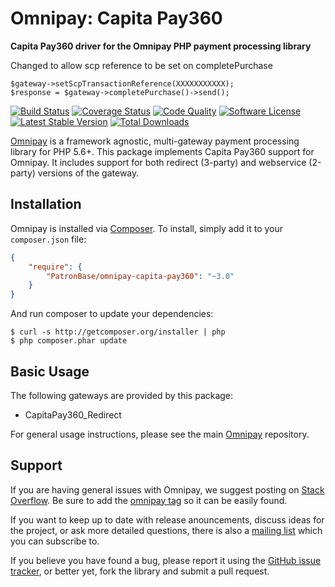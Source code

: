 # Omnipay: Capita Pay360

**Capita Pay360 driver for the Omnipay PHP payment processing library**


Changed to allow scp reference to be set on completePurchase

	$gateway->setScpTransactionReference(XXXXXXXXXXX);
    $response = $gateway->completePurchase()->send();



[![Build Status](https://travis-ci.org/PatronBase/omnipay-capita-pay360.png?branch=master)](https://travis-ci.org/PatronBase/omnipay-capita-pay360)
[![Coverage Status](https://img.shields.io/scrutinizer/coverage/g/PatronBase/omnipay-capita-pay360.svg?style=flat)](https://scrutinizer-ci.com/g/PatronBase/omnipay-capita-pay360/code-structure)
[![Code Quality](https://img.shields.io/scrutinizer/g/PatronBase/omnipay-capita-pay360.svg?style=flat)](https://scrutinizer-ci.com/g/PatronBase/omnipay-capita-pay360/?branch=master)
[![Software License](https://img.shields.io/badge/license-MIT-brightgreen.svg?style=flat)](LICENSE.md)
[![Latest Stable Version](https://poser.pugx.org/PatronBase/omnipay-capita-pay360/version.png)](https://packagist.org/packages/patronbase/omnipay-capita-pay360)
[![Total Downloads](https://poser.pugx.org/patronbase/omnipay-capita-pay360/d/total.png)](https://packagist.org/packages/patronbase/omnipay-capita-pay360)


[Omnipay](https://github.com/thephpleague/omnipay) is a framework agnostic, multi-gateway payment
processing library for PHP 5.6+. This package implements Capita Pay360 support for Omnipay. It includes
support for both redirect (3-party) and webservice (2-party) versions of the gateway.

## Installation

Omnipay is installed via [Composer](http://getcomposer.org/). To install, simply add it
to your `composer.json` file:

```json
{
    "require": {
        "PatronBase/omnipay-capita-pay360": "~3.0"
    }
}
```

And run composer to update your dependencies:

    $ curl -s http://getcomposer.org/installer | php
    $ php composer.phar update

## Basic Usage

The following gateways are provided by this package:

* CapitaPay360_Redirect

For general usage instructions, please see the main [Omnipay](https://github.com/thephpleague/omnipay)
repository.

## Support

If you are having general issues with Omnipay, we suggest posting on
[Stack Overflow](http://stackoverflow.com/). Be sure to add the
[omnipay tag](http://stackoverflow.com/questions/tagged/omnipay) so it can be easily found.

If you want to keep up to date with release anouncements, discuss ideas for the project,
or ask more detailed questions, there is also a [mailing list](https://groups.google.com/forum/#!forum/omnipay) which
you can subscribe to.

If you believe you have found a bug, please report it using the [GitHub issue tracker](https://github.com/PatronBase/omnipay-capita-pay360/issues),
or better yet, fork the library and submit a pull request.
